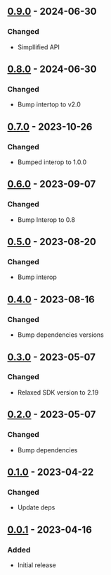 ## [0.9.0] - 2024-06-30
### Changed
- Simpllified API

## [0.8.0] - 2024-06-30
### Changed
- Bump intertop to v2.0

## [0.7.0] - 2023-10-26
### Changed
- Bumped interop to 1.0.0

## [0.6.0] - 2023-09-07
### Changed
- Bump Interop to 0.8

## [0.5.0] - 2023-08-20
### Changed
- Bump interop

## [0.4.0] - 2023-08-16
### Changed
- Bump dependencies versions

## [0.3.0] - 2023-05-07
### Changed
- Relaxed SDK version to 2.19

## [0.2.0] - 2023-05-07
### Changed
- Bump dependencies

## [0.1.0] - 2023-04-22
### Changed
- Update deps

## [0.0.1] - 2023-04-16
### Added
- Initial release

[0.9.0]: https://github.com/f3ath/dart-http-interop-io/compare/0.8.0...0.9.0
[0.8.0]: https://github.com/f3ath/dart-http-interop-io/compare/0.7.0...0.8.0
[0.7.0]: https://github.com/f3ath/dart-http-interop-io/compare/0.6.0...0.7.0
[0.6.0]: https://github.com/f3ath/dart-http-interop-io/compare/0.5.0...0.6.0
[0.5.0]: https://github.com/f3ath/dart-http-interop-io/compare/0.4.0...0.5.0
[0.4.0]: https://github.com/f3ath/dart-http-interop-io/compare/0.3.0...0.4.0
[0.3.0]: https://github.com/f3ath/dart-http-interop-io/compare/0.2.0...0.3.0
[0.2.0]: https://github.com/f3ath/dart-http-interop-io/compare/0.1.0...0.2.0
[0.1.0]: https://github.com/f3ath/dart-http-interop-io/compare/0.0.1...0.1.0
[0.0.1]: https://github.com/f3ath/dart-http-interop-io/releases/tag/0.0.1
